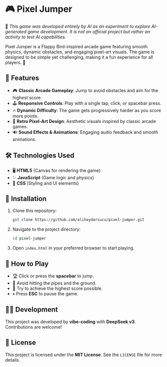 # 🎮 Pixel Jumper

🧠 *This game was developed entirely by AI as an experiment to explore AI-generated game development. It is not an official project but rather an activity to test AI capabilities.*

Pixel Jumper is a Flappy Bird-inspired arcade game featuring smooth physics, dynamic obstacles, and engaging pixel-art visuals. The game is designed to be simple yet challenging, making it a fun experience for all players. 🚀

## 🌟 Features
- 🎮 **Classic Arcade Gameplay**: Jump to avoid obstacles and aim for the highest score.
- 🕹 **Responsive Controls**: Play with a single tap, click, or spacebar press.
- 🔥 **Dynamic Difficulty**: The game gets progressively harder as you score more points.
- 🎨 **Retro Pixel-Art Design**: Aesthetic visuals inspired by classic arcade games.
- 🔊 **Sound Effects & Animations**: Engaging audio feedback and smooth animations.

## 🛠 Technologies Used
- 🖥 **HTML5** (Canvas for rendering the game)
- ✨ **JavaScript** (Game logic and physics)
- 🎨 **CSS** (Styling and UI elements)

## 🚀 Installation
1. Clone this repository:
   ```sh
   git clone https://github.com/alihaydarsucu/pixel-jumper.git
   ```
2. Navigate to the project directory:
   ```sh
   cd pixel-jumper
   ```
3. Open `index.html` in your preferred browser to start playing.

## 🎯 How to Play
- 🏆 Click or press the **spacebar** to jump.
- 🚧 Avoid hitting the pipes and the ground.
- 🎯 Try to achieve the highest score possible.
- ⏸ Press **ESC** to pause the game.

## 👨‍💻 Development
This project was developed by **vibe-coding** with **DeepSeek v3**. Contributions are welcome!

## 📜 License
This project is licensed under the **MIT License**. See the `LICENSE` file for more details.
